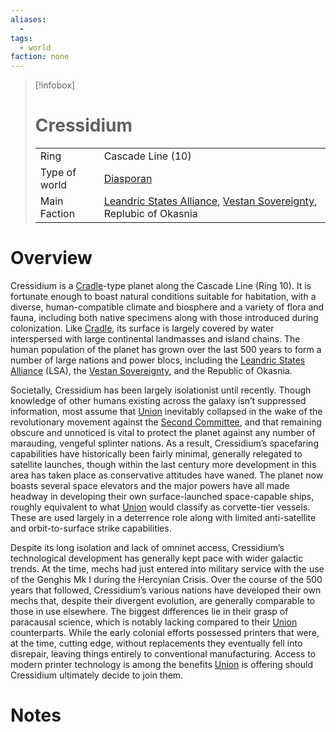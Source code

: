 ```yaml
---
aliases:
  -
tags:
  - world
faction: none
---
```

> [!infobox] 
> # Cressidium
> | | |
> | ---- | ---- |
> | Ring | Cascade Line (10) |
> | Type of world | [Diasporan](reference/Diasporan.md) |
> | Main Faction | [Leandric States Alliance](Leandric%20States%20Alliance.md), [Vestan Sovereignty](Vestan%20Sovereignty.md), Replubic of Okasnia |


# Overview
Cressidium is a [Cradle](reference/Cradle.md)-type planet along the Cascade Line (Ring 10). It is fortunate enough to boast natural conditions suitable for habitation, with a diverse, human-compatible climate and biosphere and a variety of flora and fauna, including both native specimens along with those introduced during colonization. Like [Cradle](reference/Cradle.md), its surface is largely covered by water interspersed with large continental landmasses and island chains. The human population of the planet has grown over the last 500 years to form a number of large nations and power blocs, including the [Leandric States Alliance](Leandric%20States%20Alliance.md) (LSA), the [Vestan Sovereignty](Vestan%20Sovereignty.md), and the Republic of Okasnia.

Societally, Cressidium has been largely isolationist until recently. Though knowledge of other humans existing across the galaxy isn’t suppressed information, most assume that [Union](reference/Union.md) inevitably collapsed in the wake of the revolutionary movement against the [Second Committee](reference/Second%20Committee.md), and that remaining obscure and unnoticed is vital to protect the planet against any number of marauding, vengeful splinter nations. As a result, Cressidium’s spacefaring capabilities have historically been fairly minimal, generally relegated to satellite launches, though within the last century more development in this area has taken place as conservative attitudes have waned. The planet now boasts several space elevators and the major powers have all made headway in developing their own surface-launched space-capable ships, roughly equivalent to what [Union](reference/Union.md) would classify as corvette-tier vessels. These are used largely in a deterrence role along with limited anti-satellite and orbit-to-surface strike capabilities.

Despite its long isolation and lack of omninet access, Cressidium’s technological development has generally kept pace with wider galactic trends. At the time, mechs had just entered into military service with the use of the Genghis Mk I during the Hercynian Crisis. Over the course of the 500 years that followed, Cressidium’s various nations have developed their own mechs that, despite their divergent evolution, are generally comparable to those in use elsewhere. The biggest differences lie in their grasp of paracausal science, which is notably lacking compared to their [Union](reference/Union.md) counterparts. While the early colonial efforts possessed printers that were, at the time, cutting edge, without replacements they eventually fell into disrepair, leaving things entirely to conventional manufacturing. Access to modern printer technology is among the benefits [Union](reference/Union.md) is offering should Cressidium ultimately decide to join them.

# Notes